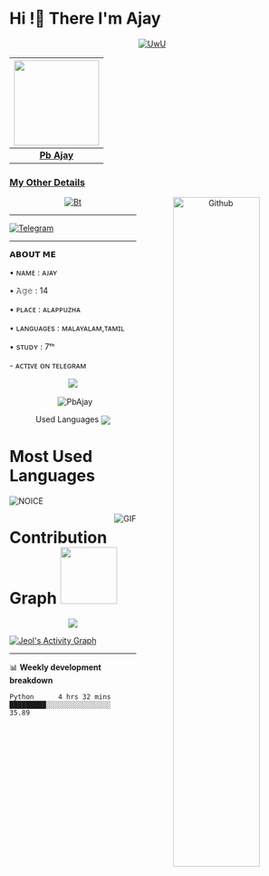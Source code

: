 
<!-- Your title -->
<h1><b> Hi !👋 There I'm Ajay</b></h1>

<p align="center">
  <a href="https://github.com/PbAjay"><img src="http://readme-typing-svg.herokuapp.com?color=00FF00&center=true&vCenter=true&multiline=false&lines=AM+Ajay;IM+A+7ᵗʰ+STUDENT;FOLLOW+ME+FOR+MORE;TRYING+TO+LEARN+PYTHON;MOST+ACTIVE+ON+TELEGRAM" alt="UwU">
</p>


<!-- Your badges
You can use the website to generate badges: https://shields.io/
-->
| <a href="https://t.me/TG_Spider"><img src="https://telegra.ph/file/a98e9ccb21fc23fe84e3e.jpg" width="150px" height="150px" /></a> |
|:---------------------------------------------------------------------------------------------------------------------------------------: |
|       **[Pb Ajay](https://t.me/TG_Spider)**                                                                                |

### My Other Details

<!-- Any image aligned to the right. Beware the width -->


<p align="center"><img src="https://user-images.githubusercontent.com/49580304/110318584-81067880-7fc2-11eb-8391-152d308e7f2b.gif" alt="Bt" />
<img width="55%" align="right" alt="Github" src="https://raw.githubusercontent.com/onimur/.github/master/.resources/git-header.svg" />  
  

---------
<p align="center">

 [![Telegram](https://img.shields.io/badge/Telegram-00BFFF?style=for-the-badge&logo=Telegram&logoColor=white)](https://t.me/TG_Spider)

---------

<p align="left">
𝗔𝗕𝗢𝗨𝗧 𝗠𝗘
<p align="left">
• ɴᴀᴍᴇ : ᴀᴊᴀʏ
<p align="left">
• 𝙰𝚐𝚎 : 14
<p align="left">
• ᴘʟᴀᴄᴇ : ᴀʟᴀᴘᴘᴜᴢʜᴀ
<p align="left">
• ʟᴀɴɢᴜᴀɢᴇs : ᴍᴀʟᴀʏᴀʟᴀᴍ,ᴛᴀᴍɪʟ
<p align="left">
• sᴛᴜᴅʏ : 7ᵗʰ 
<p align="left">
- ᴀᴄᴛɪᴠᴇ ᴏɴ ᴛᴇʟᴇɢʀᴀᴍ


<p align="center">
<img src="https://github-stats-alpha.vercel.app/api/?username=PbAjay&cc=000&tc=00ff00&ic=fff000&bc=fff" align="center">
</p>

<p align="center">&nbsp;
  <img align="center" src="https://github-readme-stats.vercel.app/api?username=PbAjay&&show_icons=true&theme=midnight-purple" alt="PbAjay"/></p>        
 
<p align="center">
Used Languages 
<img src="https://github-readme-stats.vercel.app/api/top-langs/?username=PbAjay&layout=compact&theme=tokyonight" align="center">


# Most Used Languages

![NOICE](https://github-readme-stats.vercel.app/api/top-langs/?username=jeolpaul)

<img align="right" alt="GIF" src="https://i.pinimg.com/originals/e4/26/70/e426702edf874b181aced1e2fa5c6cde.gif" />





# Contribution Graph <img src="https://octodex.github.com/images/daftpunktocat-thomas.gif" width=100px>

<p align="center">
  <a href="https://github.com/PbAjay">
    <img src="https://github-readme-streak-stats.herokuapp.com/?user=dihanofficial#version3"/>
  </a>
</p>
<a href="h

  <a href="https://github.com/PbAjay"><img alt="Jeol's Activity Graph" src="https://activity-graph.herokuapp.com/graph?username=Jeol&bg_color=1F222E&color=F8D866&line=F85D7F&point=FFFFFF&hide_border=true" /></a>



---
📊 **Weekly development breakdown**
<!--START_SECTION:waka-->
```text
Python      4 hrs 32 mins       █████████░░░░░░░░░░░░░░░░   35.89








